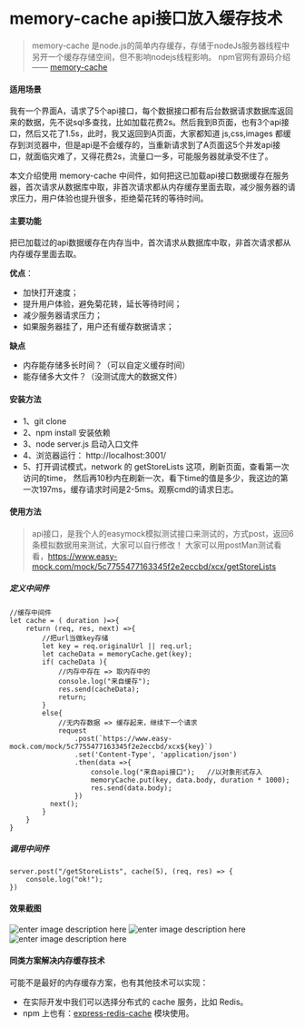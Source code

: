 # memory-cache api接口放入缓存技术

> memory-cache 是node.js的简单内存缓存，存储于nodeJs服务器线程中另开一个缓存存储空间，但不影响nodejs线程影响。  npm官网有源码介绍  —— [memory-cache](https://www.npmjs.com/package/memory-cache)

#### 适用场景
我有一个界面A，请求了5个api接口，每个数据接口都有后台数据请求数据库返回来的数据，先不说sql多查找，比如加载花费2s。然后我到B页面，也有3个api接口，然后又花了1.5s，此时，我又返回到A页面，大家都知道 js,css,images 都缓存到浏览器中，但是api是不会缓存的，当重新请求到了A页面这5个并发api接口，就面临灾难了，又得花费2s，流量口一多，可能服务器就承受不住了。

本文介绍使用 memory-cache 中间件，如何把这已加载api接口数据缓存在服务器，首次请求从数据库中取，非首次请求都从内存缓存里面去取，减少服务器的请求压力，用户体验也提升很多，拒绝菊花转的等待时间。

#### 主要功能
把已加载过的api数据缓存在内存当中，首次请求从数据库中取，非首次请求都从内存缓存里面去取。

**优点**：
- 加快打开速度；
- 提升用户体验，避免菊花转，延长等待时间；
- 减少服务器请求压力；
- 如果服务器挂了，用户还有缓存数据请求；

**缺点**
- 内存能存储多长时间？（可以自定义缓存时间）
- 能存储多大文件？（没测试庞大的数据文件）

#### 安装方法
- 1、git clone
- 2、npm install	安装依赖
- 3、node server.js	启动入口文件
- 4、浏览器运行：  http://localhost:3001/
- 5、打开调试模式，network 的 getStoreLists 这项，刷新页面，查看第一次访问的time， 然后再10秒内在刷新一次，看下time的值是多少，我这边的第一次197ms，缓存请求时间是2-5ms。观察cmd的请求日志。

#### 使用方法
> api接口，是我个人的easymock模拟测试接口来测试的，方式post，返回6条模拟数据用来测试，大家可以自行修改！
> 大家可以用postMan测试看看，https://www.easy-mock.com/mock/5c7755477163345f2e2eccbd/xcx/getStoreLists
##### 定义中间件
```
//缓存中间件
let cache = ( duration )=>{
    return (req, res, next) =>{
        //把url当做key存储
        let key = req.originalUrl || req.url;
        let cacheData = memoryCache.get(key);
        if( cacheData ){
            //内存中存在 => 取内存中的
            console.log("来自缓存");
            res.send(cacheData);
            return;
        }
        else{
            //无内存数据 => 缓存起来，继续下一个请求
            request
                .post(`https://www.easy-mock.com/mock/5c7755477163345f2e2eccbd/xcx${key}`)
				.set('Content-Type', 'application/json')
                .then(data =>{
                    console.log("来自api接口");   //以对象形式存入
                    memoryCache.put(key, data.body, duration * 1000);
					res.send(data.body);
                })
          next();
        }
    }
}
```
##### 调用中间件
```
server.post("/getStoreLists", cache(5), (req, res) => {
	console.log("ok!");
})
```
#### 效果截图
![enter image description here](http://po4ucl8b6.bkt.clouddn.com/post04_01.png)
![enter image description here](http://po4ucl8b6.bkt.clouddn.com/post04_02.png)
![enter image description here](http://po4ucl8b6.bkt.clouddn.com/post04_03.png)

#### 同类方案解决内存缓存技术
可能不是最好的内存缓存方案，也有其他技术可以实现：
-  在实际开发中我们可以选择分布式的 cache 服务，比如 Redis。
-  npm 上也有：[express-redis-cache](https://www.npmjs.com/package/express-redis-cache) 模块使用。
